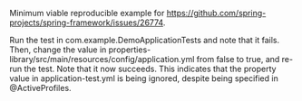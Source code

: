 Minimum viable reproducible example for https://github.com/spring-projects/spring-framework/issues/26774.

Run the test in com.example.DemoApplicationTests and note that it fails. Then, change the value in properties-library/src/main/resources/config/application.yml from false to true, and re-run the test. Note that it now succeeds. This indicates that the property value in application-test.yml is being ignored, despite being specified in @ActiveProfiles.
